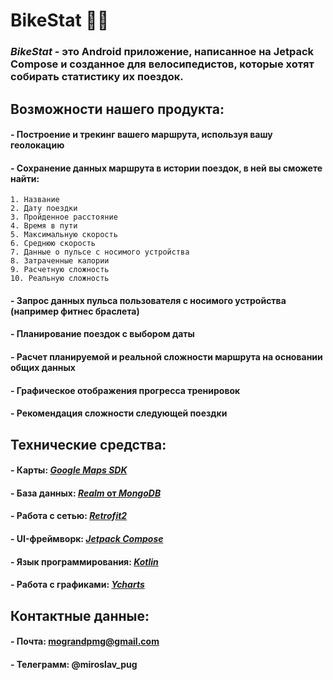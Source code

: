 # **BikeStat 🚴‍♂️**
### ***BikeStat*** - это Android приложение, написанное на Jetpack Compose и созданное для велосипедистов, которые хотят собирать статистику их поездок.
## Возможности нашего продукта:
#### - Построение и трекинг вашего маршрута, используя вашу геолокацию
#### - Сохранение данных маршрута в истории поездок, в ней вы сможете найти:
    1. Название
    2. Дату поездки
    3. Пройденное расстояние
    4. Время в пути
    5. Максимальную скорость
    6. Среднюю скорость
    7. Данные о пульсе с носимого устройства
    8. Затраченные калории
    9. Расчетную сложность
    10. Реальную сложность
#### - Запрос данных пульса пользователя с носимого устройства (например фитнес браслета)
#### - Планирование поездок с выбором даты
#### - Расчет планируемой и реальной сложности маршрута на основании общих данных
#### - Графическое отображения прогресса тренировок 
#### - Рекомендация сложности следующей поездки 
## Технические средства:
#### - Карты: [*Google Maps SDK*](https://developers.google.com/maps/documentation/android-sdk/overview?hl=ru)
#### - База данных: [*Realm* от *MongoDB*](https://www.mongodb.com/docs/realm/sdk/java/)
#### - Работа с сетью: [*Retrofit2*](https://github.com/JakeWharton/retrofit2-kotlinx-serialization-converter)
#### - UI-фреймворк: [*Jetpack Compose*](https://developer.android.com/jetpack/compose)
#### - Язык программирования: [*Kotlin*](https://kotlinlang.org/)
#### - Работа с графиками: [*Ycharts*](https://github.com/codeandtheory/YCharts)
## Контактные данные:
#### - Почта: mograndpmg@gmail.com
#### - Телеграмм: @miroslav_pug

